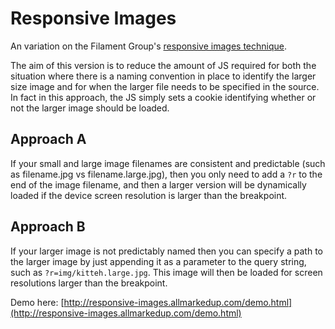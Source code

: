 Responsive Images
==================

An variation on the Filament Group's [responsive images technique](https://github.com/filamentgroup/Responsive-Images).

The aim of this version is to reduce the amount of JS required for both the situation where there is a naming convention in place to identify the larger size image and for when the larger file needs to be specified in the source. In fact in this approach, the JS simply sets a cookie identifying whether or not the larger image should be loaded.

## Approach A
	
If your small and large image filenames are consistent and predictable (such as filename.jpg vs filename.large.jpg), then you only need to add a `?r` to the end of the image filename, and then a larger version will be dynamically loaded if the device screen resolution is larger than the breakpoint.

## Approach B

If your larger image is not predictably named then you can specify a path to the larger image by just appending it as a parameter to the query string, such as `?r=img/kitteh.large.jpg`. This image will then be loaded for screen resolutions larger than the breakpoint.

Demo here: [http://responsive-images.allmarkedup.com/demo.html](http://responsive-images.allmarkedup.com/demo.html)